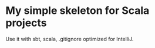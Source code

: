 # My simple skeleton for Scala projects

Use it with sbt, scala, .gitignore optimized for IntelliJ.

